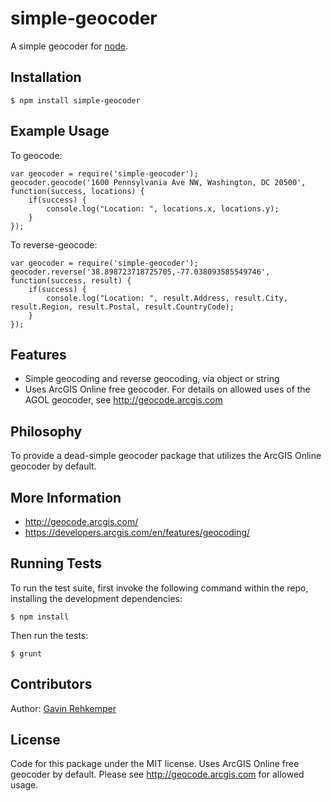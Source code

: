 # simple-geocoder

A simple geocoder for [node](http://nodejs.org).

## Installation

	$ npm install simple-geocoder

## Example Usage

To geocode:

	var geocoder = require('simple-geocoder');
	geocoder.geocode('1600 Pennsylvania Ave NW, Washington, DC 20500', function(success, locations) {
		if(success) {
			console.log("Location: ", locations.x, locations.y);
		}
	});

To reverse-geocode:

	var geocoder = require('simple-geocoder');
	geocoder.reverse('38.898723718725705,-77.038093585549746', function(success, result) {
		if(success) {
			console.log("Location: ", result.Address, result.City, result.Region, result.Postal, result.CountryCode);
		}
	});

## Features

  * Simple geocoding and reverse geocoding, via object or string
  * Uses ArcGIS Online free geocoder. For details on allowed uses of the AGOL geocoder, see http://geocode.arcgis.com

## Philosophy

To provide a dead-simple geocoder package that utilizes the ArcGIS Online geocoder by default.

## More Information

  * http://geocode.arcgis.com/
  * https://developers.arcgis.com/en/features/geocoding/

## Running Tests

To run the test suite, first invoke the following command within the repo, installing the development dependencies:

	$ npm install

Then run the tests:

	$ grunt

## Contributors
  
Author: [Gavin Rehkemper](http://github.com/gavreh)

## License

Code for this package under the MIT license. Uses ArcGIS Online free geocoder by default. Please see http://geocode.arcgis.com for allowed usage.
